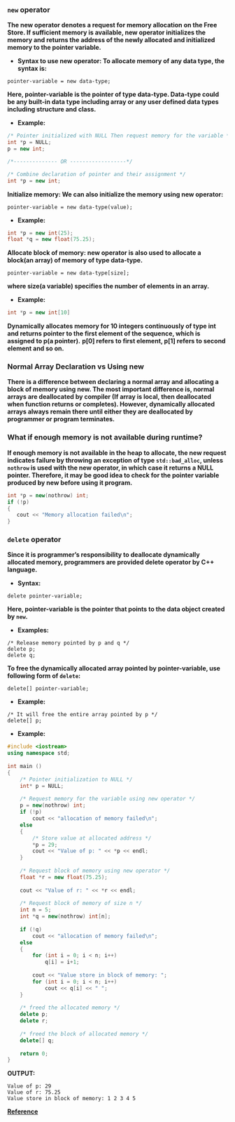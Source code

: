 ### `new` operator

**The new operator denotes a request for memory allocation on the Free Store. If sufficient memory is available, new operator initializes the memory and returns the address of the newly allocated and initialized memory to the pointer variable.**

- **Syntax to use new operator: To allocate memory of any data type, the syntax is:**
```
pointer-variable = new data-type;
```
**Here, pointer-variable is the pointer of type data-type. Data-type could be any built-in data type including array or any user defined data types including structure and class.**

- **Example:**
```cpp
/* Pointer initialized with NULL Then request memory for the variable */
int *p = NULL; 
p = new int;   

/*-------------- OR ------------------*/

/* Combine declaration of pointer and their assignment */
int *p = new int; 
```
**Initialize memory: We can also initialize the memory using new operator:**
```
pointer-variable = new data-type(value);
```   
- **Example:**
```cpp
int *p = new int(25);
float *q = new float(75.25);
```
**Allocate block of memory: new operator is also used to allocate a block(an array) of memory of type data-type.**
```
pointer-variable = new data-type[size];
````
**where size(a variable) specifies the number of elements in an array.**

- **Example:**
 ```cpp
 int *p = new int[10]
```
**Dynamically allocates memory for 10 integers continuously of type int and returns pointer to the first element of the sequence, which is assigned to p(a pointer).**
**p[0] refers to first element, p[1] refers to second element and so on.**


### Normal Array Declaration vs Using new
**There is a difference between declaring a normal array and allocating a block of memory using new. The most important difference is, normal arrays are deallocated by compiler (If array is local, then deallocated when function returns or completes). However, dynamically allocated arrays always remain there until either they are deallocated by programmer or program terminates.**

### What if enough memory is not available during runtime?
**If enough memory is not available in the heap to allocate, the new request indicates failure by throwing an exception of type `std::bad_alloc`, unless `nothrow` is used with the new operator, in which case it returns a NULL pointer. Therefore, it may be good idea to check for the pointer variable produced by new before using it program.**

```cpp
int *p = new(nothrow) int;
if (!p)
{
   cout << "Memory allocation failed\n";
}
```

### `delete` operator

**Since it is programmer’s responsibility to deallocate dynamically allocated memory, programmers are provided delete operator by C++ language.**
- **Syntax:**
```
delete pointer-variable;  
```
**Here, pointer-variable is the pointer that points to the data object created by `new`.**
- **Examples:**
```
/* Release memory pointed by p and q */
delete p;
delete q;
```
**To free the dynamically allocated array pointed by pointer-variable, use following form of `delete`:**
```
delete[] pointer-variable;  
```
- **Example:**
```
/* It will free the entire array pointed by p */
delete[] p;
```
- **Example:**
```cpp
#include <iostream> 
using namespace std; 
  
int main () 
{ 
    /* Pointer initialization to NULL */
    int* p = NULL; 
  
    /* Request memory for the variable using new operator */
    p = new(nothrow) int; 
    if (!p) 
        cout << "allocation of memory failed\n"; 
    else
    { 
        /* Store value at allocated address */
        *p = 29; 
        cout << "Value of p: " << *p << endl; 
    } 
  
    /* Request block of memory using new operator */
    float *r = new float(75.25); 
  
    cout << "Value of r: " << *r << endl; 
  
    /* Request block of memory of size n */
    int n = 5; 
    int *q = new(nothrow) int[n]; 
  
    if (!q) 
        cout << "allocation of memory failed\n"; 
    else
    { 
        for (int i = 0; i < n; i++) 
            q[i] = i+1; 
  
        cout << "Value store in block of memory: "; 
        for (int i = 0; i < n; i++) 
            cout << q[i] << " "; 
    } 
  
    /* freed the allocated memory */
    delete p; 
    delete r; 
  
    /* freed the block of allocated memory */
    delete[] q; 
  
    return 0; 
} 
```
**OUTPUT:**
```
Value of p: 29
Value of r: 75.25
Value store in block of memory: 1 2 3 4 5 
```

**[Reference](https://www.geeksforgeeks.org/new-and-delete-operators-in-cpp-for-dynamic-memory/)**
